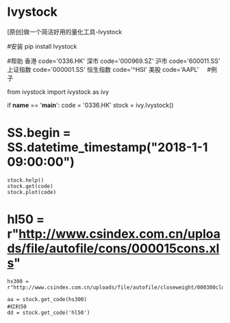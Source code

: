 # Ivystock
[原创]做一个简洁好用的量化工具-Ivystock

#安装
pip install Ivystock

#帮助
    香港
    code='0336.HK'
    深市
    code='000969.SZ'
    沪市
    code='600011.SS'
    上证指数
    code='000001.SS'
    恒生指数
    code='^HSI'
    美股
    code='AAPL'
    
#例子    
    
from ivystock import ivystock as ivy

if __name__ == '__main__':
    code = '0336.HK'
    stock = ivy.Ivystock()
   # SS.begin = SS.datetime_timestamp("2018-1-1 09:00:00")
    stock.help()
    stock.get(code)
    stock.plot(code)

 #   hl50 = r"http://www.csindex.com.cn/uploads/file/autofile/cons/000015cons.xls"
    hs300 = r"http://www.csindex.com.cn/uploads/file/autofile/closeweight/000300closeweight.xls"

    aa = stock.get_code(hs300)
    #红利50
    dd = stock.get_code('hl50')
